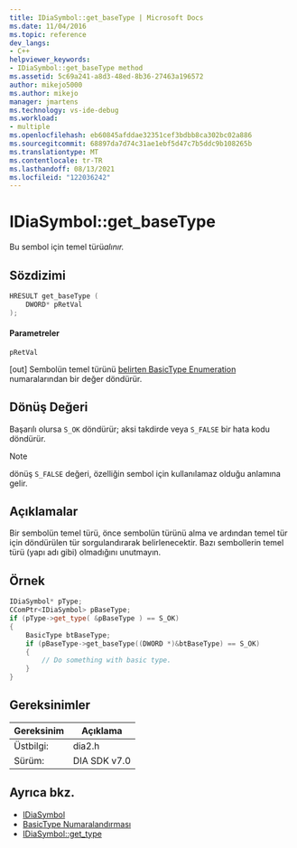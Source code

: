 ```yaml
---
title: IDiaSymbol::get_baseType | Microsoft Docs
ms.date: 11/04/2016
ms.topic: reference
dev_langs:
- C++
helpviewer_keywords:
- IDiaSymbol::get_baseType method
ms.assetid: 5c69a241-a8d3-48ed-8b36-27463a196572
author: mikejo5000
ms.author: mikejo
manager: jmartens
ms.technology: vs-ide-debug
ms.workload:
- multiple
ms.openlocfilehash: eb60845afddae32351cef3bdbb8ca302bc02a886
ms.sourcegitcommit: 68897da7d74c31ae1ebf5d47c7b5ddc9b108265b
ms.translationtype: MT
ms.contentlocale: tr-TR
ms.lasthandoff: 08/13/2021
ms.locfileid: "122036242"
---
```

# <a name="idiasymbolget_basetype"></a>IDiaSymbol::get_baseType
Bu sembol için temel türü<em>alınır.</em>

## <a name="syntax"></a>Sözdizimi

```C++
HRESULT get_baseType (
    DWORD* pRetVal
);
```

#### <a name="parameters"></a>Parametreler
`pRetVal`

[out] Sembolün temel türünü [belirten BasicType Enumeration](../../debugger/debug-interface-access/basictype.md) numaralarından bir değer döndürür.

## <a name="return-value"></a>Dönüş Değeri
Başarılı olursa `S_OK` döndürür; aksi takdirde veya `S_FALSE` bir hata kodu döndürür.

> [!NOTE]
> dönüş `S_FALSE` değeri, özelliğin sembol için kullanılamaz olduğu anlamına gelir.

## <a name="remarks"></a>Açıklamalar
Bir sembolün temel türü, önce sembolün türünü alma ve ardından temel tür için döndürülen tür sorgulandırarak belirlenecektir. Bazı sembollerin temel türü (yapı adı gibi) olmadığını unutmayın.

## <a name="example"></a>Örnek

```C++
IDiaSymbol* pType;
CComPtr<IDiaSymbol> pBaseType;
if (pType->get_type( &pBaseType ) == S_OK)
{
    BasicType btBaseType;
    if (pBaseType->get_baseType((DWORD *)&btBaseType) == S_OK)
    {
        // Do something with basic type.
    }
}
```

## <a name="requirements"></a>Gereksinimler

|Gereksinim|Açıklama|
|-----------------|-----------------|
|Üstbilgi:|dia2.h|
|Sürüm:|DIA SDK v7.0|

## <a name="see-also"></a>Ayrıca bkz.
- [IDiaSymbol](../../debugger/debug-interface-access/idiasymbol.md)
- [BasicType Numaralandırması](../../debugger/debug-interface-access/basictype.md)
- [IDiaSymbol::get_type](../../debugger/debug-interface-access/idiasymbol-get-type.md)
